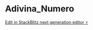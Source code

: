 # Adivina_Numero

[Edit in StackBlitz next generation editor ⚡️](https://stackblitz.com/~/github.com/bryanal007/Adivina_Numero)